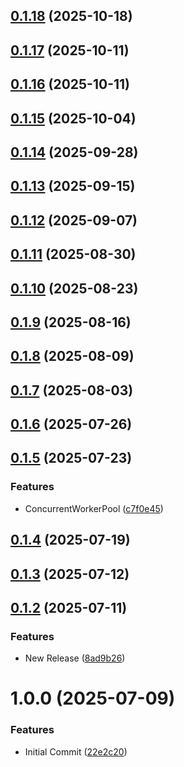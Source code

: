 ## [0.1.18](https://github.com/cloud-copilot/job/compare/v0.1.17...v0.1.18) (2025-10-18)

## [0.1.17](https://github.com/cloud-copilot/job/compare/v0.1.16...v0.1.17) (2025-10-11)

## [0.1.16](https://github.com/cloud-copilot/job/compare/v0.1.15...v0.1.16) (2025-10-11)

## [0.1.15](https://github.com/cloud-copilot/job/compare/v0.1.14...v0.1.15) (2025-10-04)

## [0.1.14](https://github.com/cloud-copilot/job/compare/v0.1.13...v0.1.14) (2025-09-28)

## [0.1.13](https://github.com/cloud-copilot/job/compare/v0.1.12...v0.1.13) (2025-09-15)

## [0.1.12](https://github.com/cloud-copilot/job/compare/v0.1.11...v0.1.12) (2025-09-07)

## [0.1.11](https://github.com/cloud-copilot/job/compare/v0.1.10...v0.1.11) (2025-08-30)

## [0.1.10](https://github.com/cloud-copilot/job/compare/v0.1.9...v0.1.10) (2025-08-23)

## [0.1.9](https://github.com/cloud-copilot/job/compare/v0.1.8...v0.1.9) (2025-08-16)

## [0.1.8](https://github.com/cloud-copilot/job/compare/v0.1.7...v0.1.8) (2025-08-09)

## [0.1.7](https://github.com/cloud-copilot/job/compare/v0.1.6...v0.1.7) (2025-08-03)

## [0.1.6](https://github.com/cloud-copilot/job/compare/v0.1.5...v0.1.6) (2025-07-26)

## [0.1.5](https://github.com/cloud-copilot/job/compare/v0.1.4...v0.1.5) (2025-07-23)


### Features

* ConcurrentWorkerPool ([c7f0e45](https://github.com/cloud-copilot/job/commit/c7f0e45ea0e34cca31261f9d7e5316e41f9afc11))

## [0.1.4](https://github.com/cloud-copilot/job/compare/v0.1.3...v0.1.4) (2025-07-19)

## [0.1.3](https://github.com/cloud-copilot/job/compare/v0.1.2...v0.1.3) (2025-07-12)

## [0.1.2](https://github.com/cloud-copilot/job/compare/v0.1.1...v0.1.2) (2025-07-11)


### Features

* New Release ([8ad9b26](https://github.com/cloud-copilot/job/commit/8ad9b26b463832196e145a2ae4953e3d362ee139))

# 1.0.0 (2025-07-09)


### Features

* Initial Commit ([22e2c20](https://github.com/cloud-copilot/job/commit/22e2c20681286f4bc1626fd9be0216efeaf8c766))
